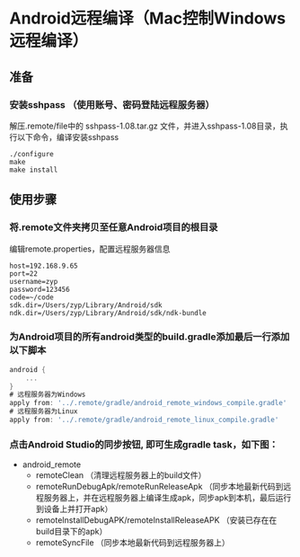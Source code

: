 # Android远程编译（Mac控制Windows远程编译）

## 准备

### 安装sshpass （使用账号、密码登陆远程服务器）

解压.remote/file中的 sshpass-1.08.tar.gz 文件，并进入sshpass-1.08目录，执行以下命令，编译安装sshpass

```shell
./configure
make
make install
```

## 使用步骤

### 将.remote文件夹拷贝至任意Android项目的根目录

编辑remote.properties，配置远程服务器信息
```properties
host=192.168.9.65
port=22
username=zyp
password=123456
code=~/code
sdk.dir=/Users/zyp/Library/Android/sdk
ndk.dir=/Users/zyp/Library/Android/sdk/ndk-bundle
```

### 为Android项目的所有android类型的build.gradle添加最后一行添加以下脚本
```build.gradle
android {
    ...
}
# 远程服务器为Windows
apply from: '../.remote/gradle/android_remote_windows_compile.gradle'
# 远程服务器为Linux
apply from: '../.remote/gradle/android_remote_linux_compile.gradle'
```

### 点击Android Studio的同步按钮, 即可生成gradle task，如下图：
- android_remote
  - remoteClean （清理远程服务器上的build文件）
  - remoteRunDebugApk/remoteRunReleaseApk （同步本地最新代码到远程服务器上，并在远程服务器上编译生成apk，同步apk到本机，最后运行到设备上并打开apk）
  - remoteInstallDebugAPK/remoteInstallReleaseAPK （安装已存在在build目录下的apk）
  - remoteSyncFile   （同步本地最新代码到远程服务器上）

[](imgs/gradle.png)

